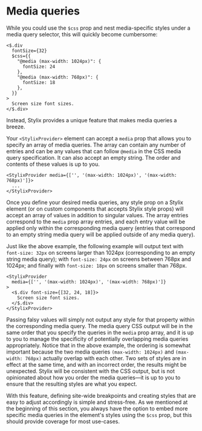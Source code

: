 # Media queries

While you could use the `$css` prop and nest media-specific styles under a media query selector, this will quickly become cumbersome:

```tsx-render
<$.div
  fontSize={32}
  $css={{
    "@media (max-width: 1024px)": {
      fontSize: 24
    },
    "@media (max-width: 768px)": {
      fontSize: 18
    },
  }}
>
  Screen size font sizes.
</$.div>
```

Instead, Stylix provides a unique feature that makes media queries a breeze. 

Your `<StylixProvider>` element can accept a `media` prop that allows you to specify an array of media queries. The array can contain any number of entries and can be any values that can follow `@media` in the CSS media query specification. It can also accept an empty string. The order and contents of these values is up to you.

```tsx-render
<StylixProvider media={['', '(max-width: 1024px)', '(max-width: 768px)']}>
  ...
</StylixProvider>
```

Once you define your desired media queries, any style prop on a Stylix element (or on custom components that accepts Stylix style props) will accept an array of values in addition to singular values. The array entries correspond to the `media` prop array entries, and each entry value will be applied only within the corresponding media query (entries that correspond to an empty string media query will be applied outside of any media query).

Just like the above example, the following example will output text with `font-size: 32px` on screens larger than 1024px (corresponding to an empty string media query); with `font-size: 24px` on screens between 768px and 1024px; and finally with `font-size: 18px` on screens smaller than 768px.

```tsx-render
<StylixProvider 
  media={['', '(max-width: 1024px)', '(max-width: 768px)']}
>
  <$.div font-size={[32, 24, 18]}>
    Screen size font sizes.
  </$.div>
</StylixProvider>
```

Passing falsy values will simply not output any style for that property within the corresponding media query. The media query CSS output will be in the same order that you specify the queries in the `media` prop array, and it is up to you to manage the specificity of potentially overlapping media queries appropriately. Notice that in the above example, the ordering is somewhat important because the two media queries `(max-width: 1024px)` and `(max-width: 768px)` actually overlap with each other. Two sets of styles are in effect at the same time, and with an incorrect order, the results might be unexpected. Stylix will be consistent with the CSS output, but is not opinionated about how you order the media queries—it is up to you to ensure that the resulting styles are what you expect.

With this feature, defining site-wide breakpoints and creating styles that are easy to adjust accordingly is simple and stress-free. As we mentioned at the beginning of this section, you always have the option to embed more specific media queries in the element's styles using the `$css` prop, but this should provide coverage for most use-cases.
